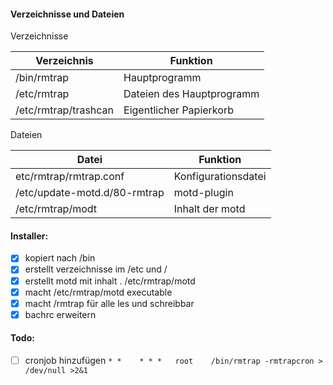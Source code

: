 #### Verzeichnisse und Dateien
Verzeichnisse

| Verzeichnis | Funktion |
| --- | --- |
| /bin/rmtrap | Hauptprogramm |
| /etc/rmtrap | Dateien des Hauptprogramm |
| /etc/rmtrap/trashcan | Eigentlicher Papierkorb |

Dateien

| Datei | Funktion |
| --- | --- |
| etc/rmtrap/rmtrap.conf | Konfigurationsdatei |
| /etc/update-motd.d/80-rmtrap | motd-plugin |
| /etc/rmtrap/modt | Inhalt der motd |

#### Installer:
- [x] kopiert nach /bin
- [x] erstellt verzeichnisse im /etc und /
- [x] erstellt motd mit inhalt . /etc/rmtrap/motd
- [x] macht /etc/rmtrap/motd executable
- [x] macht /rmtrap für alle les und schreibbar
- [x] bachrc erweitern

#### Todo:
- [ ] cronjob hinzufügen
`* *	* * *	root	/bin/rmtrap -rmtrapcron > /dev/null >2&1`
